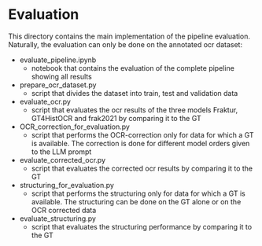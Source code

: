 # Evaluation

This directory contains the main implementation of the pipeline evaluation. Naturally, the evaluation can only be done 
on the annotated ocr dataset:
- evaluate_pipeline.ipynb
  - notebook that contains the evaluation of the complete pipeline showing all results
- prepare_ocr_dataset.py
  - script that divides the dataset into train, test and validation data
- evaluate_ocr.py
  - script that evaluates the ocr results of the three models Fraktur, GT4HistOCR and frak2021 by comparing it to the GT
- OCR_correction_for_evaluation.py
  - script that performs the OCR-correction only for data for which a GT is available. The correction is done for 
    different model orders given to the LLM prompt
- evaluate_corrected_ocr.py
  - script that evaluates the corrected ocr results by comparing it to the GT
- structuring_for_evaluation.py
  - script that performs the structuring only for data for which a GT is available. The structuring can be done on the GT
    alone or on the OCR corrected data
- evaluate_structuring.py
  - script that evaluates the structuring performance by comparing it to the GT